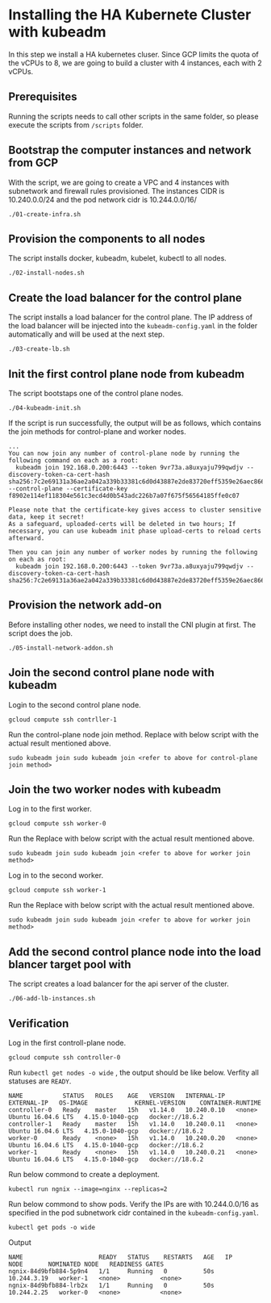 # Installing the HA Kubernete Cluster with kubeadm


In this step we install a HA kubernetes cluser. Since GCP limits the quota of the vCPUs to 8, we are going to build a cluster with 4 instances, each with 2 vCPUs.

## Prerequisites

Running the scripts needs to call other scripts in the same folder, so please execute the scripts from `/scripts` folder.


## Bootstrap the computer instances and network from GCP

With the script, we are going to create a VPC and 4 instances with subnetwork and firewall rules provisioned. The instances CIDR is 10.240.0.0/24 and the pod network cidr is 10.244.0.0/16/

```
./01-create-infra.sh
```

## Provision the components to all nodes

The script installs docker, kubeadm, kubelet, kubectl to all nodes.

```
./02-install-nodes.sh
```

## Create the load balancer for the control plane

The script installs a load balancer for the control plane. The IP address of the load balancer will be injected into the `kubeadm-config.yaml`  in the folder automatically and will be used at the next step.

```
./03-create-lb.sh
```

## Init the first control plane node from kubeadm

The script bootstaps one of the control plane nodes.

```
./04-kubeadm-init.sh
```

If the script is run successfully, the output will be as follows, which contains the join methods for control-plane and worker nodes. 

```
...
You can now join any number of control-plane node by running the following command on each as a root:
  kubeadm join 192.168.0.200:6443 --token 9vr73a.a8uxyaju799qwdjv --discovery-token-ca-cert-hash sha256:7c2e69131a36ae2a042a339b33381c6d0d43887e2de83720eff5359e26aec866 --control-plane --certificate-key f8902e114ef118304e561c3ecd4d0b543adc226b7a07f675f56564185ffe0c07

Please note that the certificate-key gives access to cluster sensitive data, keep it secret!
As a safeguard, uploaded-certs will be deleted in two hours; If necessary, you can use kubeadm init phase upload-certs to reload certs afterward.

Then you can join any number of worker nodes by running the following on each as root:
  kubeadm join 192.168.0.200:6443 --token 9vr73a.a8uxyaju799qwdjv --discovery-token-ca-cert-hash sha256:7c2e69131a36ae2a042a339b33381c6d0d43887e2de83720eff5359e26aec866
```

## Provision the network add-on

Before installing other nodes, we need to install the CNI plugin at first. The script does the job.

```
./05-install-network-addon.sh
```

## Join the second control plane node with kubeadm

Login to the second control plane node.

```
gcloud compute ssh contrller-1
```

Run the control-plane node join method. Replace with below script with the actual result mentioned above.

```
sudo kubeadm join sudo kubeadm join <refer to above for control-plane join method>
```


## Join the two worker nodes with kubeadm

Log in to the first worker.

```
gcloud compute ssh worker-0
```

Run the Replace with below script with the actual result mentioned above.

```
sudo kubeadm join sudo kubeadm join <refer to above for worker join method>
```

Log in to the second worker.

```
gcloud compute ssh worker-1
```

Run the Replace with below script with the actual result mentioned above.

```
sudo kubeadm join sudo kubeadm join <refer to above for worker join method>
```


## Add the second control plance node into the load blancer target pool with 


The script creates a load balancer for the api server of the cluster.

```
./06-add-lb-instances.sh
```

## Verification

Log in the first controll-plane node.

```
gcloud compute ssh controller-0
```

Run `kubectl get nodes -o wide` , the output should be like below. Verfity all statuses are `READY`.

```
NAME           STATUS   ROLES    AGE   VERSION   INTERNAL-IP   EXTERNAL-IP   OS-IMAGE             KERNEL-VERSION    CONTAINER-RUNTIME
controller-0   Ready    master   15h   v1.14.0   10.240.0.10   <none>        Ubuntu 16.04.6 LTS   4.15.0-1040-gcp   docker://18.6.2
controller-1   Ready    master   15h   v1.14.0   10.240.0.11   <none>        Ubuntu 16.04.6 LTS   4.15.0-1040-gcp   docker://18.6.2
worker-0       Ready    <none>   15h   v1.14.0   10.240.0.20   <none>        Ubuntu 16.04.6 LTS   4.15.0-1040-gcp   docker://18.6.2
worker-1       Ready    <none>   15h   v1.14.0   10.240.0.21   <none>        Ubuntu 16.04.6 LTS   4.15.0-1040-gcp   docker://18.6.2
```

Run below commond to create a deployment.

```
kubectl run ngnix --image=nginx --replicas=2
```

Run below commond to show pods. Verify the IPs are with 10.244.0.0/16 as specified in the pod subnetwork cidr contained in the `kubeadm-config.yaml`.

```
kubectl get pods -o wide
```

Output

```
NAME                     READY   STATUS    RESTARTS   AGE   IP            NODE       NOMINATED NODE   READINESS GATES
ngnix-84d9bfb884-5p9n4   1/1     Running   0          50s   10.244.3.19   worker-1   <none>           <none>
ngnix-84d9bfb884-lrb2x   1/1     Running   0          50s   10.244.2.25   worker-0   <none>           <none>
```

